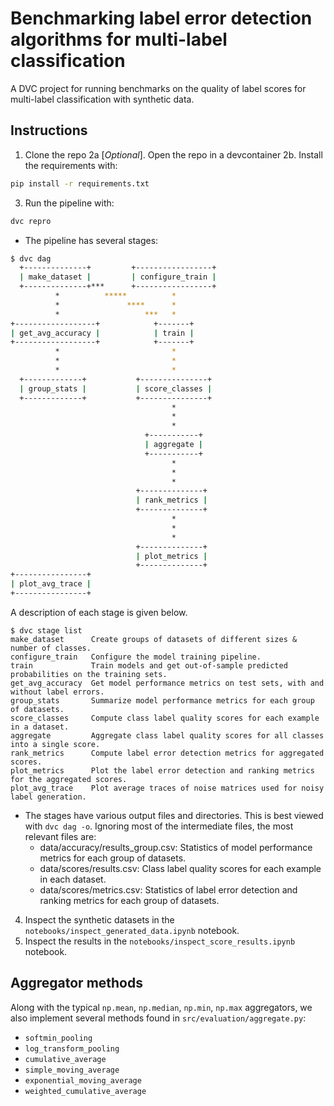 # Benchmarking label error detection algorithms for multi-label classification

A DVC project for running benchmarks on the quality of label scores for multi-label classification with synthetic data.

## Instructions

1. Clone the repo
2a [*Optional*]. Open the repo in a devcontainer
2b. Install the requirements with:
```bash
pip install -r requirements.txt
```
3. Run the pipeline with:

```bash
dvc repro
```

  - The pipeline has several stages:

  ```bash
  $ dvc dag
    +--------------+         +-----------------+
    | make_dataset |         | configure_train |
    +--------------+***      +-----------------+
            *          *****          *
            *               ****      *
            *                   ***   *
  +------------------+            +-------+
  | get_avg_accuracy |            | train |
  +------------------+            +-------+
            *                         *
            *                         *
            *                         *
    +-------------+           +---------------+
    | group_stats |           | score_classes |
    +-------------+           +---------------+
                                      *
                                      *
                                      *
                                +-----------+
                                | aggregate |
                                +-----------+
                                      *
                                      *
                                      *
                              +--------------+
                              | rank_metrics |
                              +--------------+
                                      *
                                      *
                                      *
                              +--------------+
                              | plot_metrics |
                              +--------------+
  +----------------+
  | plot_avg_trace |
  +----------------+
  ```

  A description of each stage is given below.
  ```
  $ dvc stage list
  make_dataset      Create groups of datasets of different sizes & number of classes.
  configure_train   Configure the model training pipeline.
  train             Train models and get out-of-sample predicted probabilities on the training sets.
  get_avg_accuracy  Get model performance metrics on test sets, with and without label errors.
  group_stats       Summarize model performance metrics for each group of datasets.
  score_classes     Compute class label quality scores for each example in a dataset.
  aggregate         Aggregate class label quality scores for all classes into a single score.
  rank_metrics      Compute label error detection metrics for aggregated scores.
  plot_metrics      Plot the label error detection and ranking metrics for the aggregated scores.
  plot_avg_trace    Plot average traces of noise matrices used for noisy label generation.
  ```


  - The stages have various output files and directories. This is best viewed with `dvc dag -o`. Ignoring most of the intermediate files, the most relevant files are:
    - data/accuracy/results_group.csv: Statistics of model performance metrics for each group of datasets.
    - data/scores/results.csv: Class label quality scores for each example in each dataset.
    - data/scores/metrics.csv: Statistics of label error detection and ranking metrics for each group of datasets.


4. Inspect the synthetic datasets in the `notebooks/inspect_generated_data.ipynb` notebook.
5. Inspect the results in the `notebooks/inspect_score_results.ipynb` notebook.

## Aggregator methods

Along with the typical `np.mean`, `np.median`, `np.min`, `np.max` aggregators, we also implement several methods found in `src/evaluation/aggregate.py`:

- `softmin_pooling`
- `log_transform_pooling`
- `cumulative_average`
- `simple_moving_average`
- `exponential_moving_average`
- `weighted_cumulative_average`
